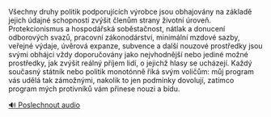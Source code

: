 
Všechny druhy politik podporujících výrobce jsou obhajovány na základě jejich údajné schopnosti zvýšit členům strany životní úroveň. Protekcionismus a hospodářská soběstačnost, nátlak a donucení odborových svazů, pracovní zákonodárství, minimální mzdové sazby, veřejné výdaje, úvěrová expanze, subvence a další nouzové prostředky jsou svými obhájci vždy doporučovány jako nejvhodnější nebo jediné možné prostředky, jak zvýšit reálný příjem lidí, o jejichž hlasy se ucházejí. Každý současný státník nebo politik monotónně říká svým voličům: můj program vás udělá tak zámožnými, nakolik to jen podmínky dovolují, zatímco program mých protivníků vám přinese nouzi a bídu.

[🔊 Poslechnout audio](/data/7-paragraphs/audio/chapter_62/para_001-Vechny-druhy-politik-podporujcch-vrobce-jsou-o.mp3)
